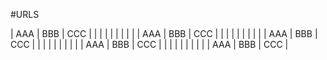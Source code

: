 ---
---

#URLS

| AAA | BBB | CCC |
|     |     |     |
|     |     |     |
| AAA | BBB | CCC |
|     |     |     |
|     |     |     |
| AAA | BBB | CCC |
|     |     |     |
|     |     |     |
| AAA | BBB | CCC |
|     |     |     |
|     |     |     |
| AAA | BBB | CCC |
